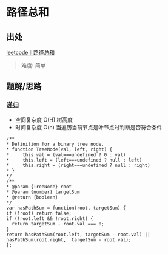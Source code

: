 # 路径总和

## 出处

[leetcode｜路径总和](https://leetcode-cn.com/problems/path-sum/)

> 难度: 简单

## 题解/思路

### 递归

- 空间复杂度 O(H) 树高度
- 时间复杂度 O(n)
  当遍历当前节点是叶节点时判断是否符合条件

```
/**
* Definition for a binary tree node.
* function TreeNode(val, left, right) {
*     this.val = (val===undefined ? 0 : val)
*     this.left = (left===undefined ? null : left)
*     this.right = (right===undefined ? null : right)
* }
*/
/**
* @param {TreeNode} root
* @param {number} targetSum
* @return {boolean}
*/
var hasPathSum = function(root, targetSum) {
if (!root) return false;
if (!root.left && !root.right) {
  return targetSum - root.val === 0;
}
return hasPathSum(root.left, targetSum - root.val) || hasPathSum(root.right,  targetSum - root.val);
};
```
